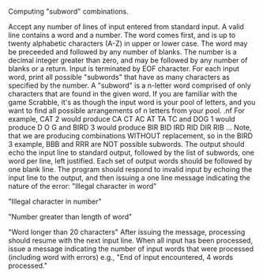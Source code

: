 Computing "subword" combinations.




Accept any number of lines of input entered from standard input. A valid line contains a word and a number. The word comes first, and is up to twenty alphabetic characters (A-Z) in upper or lower case. The word may be preceeded and followed by any number of blanks. The number is a decimal integer greater than zero, and may be followed by any number of blanks or a return. Input is terminated by EOF character. For each input word, print all possible "subwords" that have as many characters as specified by the number. A "subword" is a n-letter word comprised of only characters that are found in the given word. If you are familiar with the game Scrabble, it's as though the input word is your pool of letters, and you want to find all possible arrangements of n letters from your pool. .nf For example, CAT 2 would produce CA CT AC AT TA TC and DOG 1 would produce D O G and BIRD 3 would produce BIR BID IRD RID DIR RIB ... Note, that we are producing combinations WITHOUT replacement, so in the BIRD 3 example, BBB and RRR are NOT possible subwords. The output should echo the input line to standard output, followed by the list of subwords, one word per line, left justified. Each set of output words should be followed by one blank line. The program should respond to invalid input by echoing the input line to the output, and then issuing a one line message indicating the nature of the error:
 "Illegal character in word"

 "Illegal character in number"

 "Number greater than length of word"

 "Word longer than 20 characters"
After issuing the message, processing should resume with the next input line. When all input has been processed, issue a message indicating the number of input words that were processed (including word with errors) e.g., "End of input encountered, 4 words processed."
